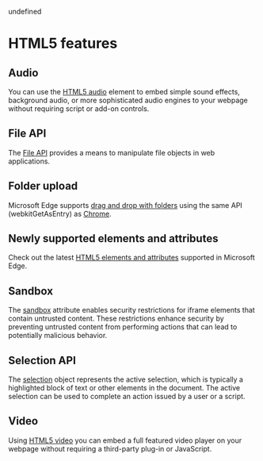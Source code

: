 undefined
# HTML5 features

## Audio
You can use the [HTML5 audio](./html5/audio.md) element to embed simple sound effects, background audio, or more sophisticated audio engines to your webpage without requiring script or add-on controls.

## File API
The [File  API](./html5/file-API.md) provides a means to manipulate file objects in web applications.

## Folder upload

Microsoft Edge supports [drag and drop with folders](./html5/folder-upload.md) using the same API (webkitGetAsEntry) as [Chrome](https://developers.google.com/web/updates/2012/07/Drag-and-drop-a-folder-onto-Chrome-now-available).

## Newly supported elements and attributes
Check out the latest [HTML5 elements and attributes](./html5/newly-supported-elements-and-attributes.md) supported in Microsoft Edge.

## Sandbox
The  [sandbox](./html5/sandbox.md)  attribute enables security restrictions for iframe elements that contain untrusted content. These restrictions enhance security by preventing untrusted content from performing actions that can lead to potentially malicious behavior.

## Selection API
The  [selection](./html5/selection-API.md) object represents the active selection, which is typically a highlighted block of text or other elements in the document. The active selection can be used to complete an action issued by a user or a script.

## Video
Using [HTML5 video](./html5/video.md) you can embed a full featured video player on your webpage without requiring a third-party plug-in or JavaScript.
